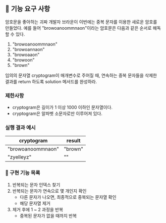 ## 🚀 기능 요구 사항

암호문을 좋아하는 괴짜 개발자 브라운이 이번에는 중복 문자를 이용한 새로운 암호를 만들었다. 예를 들어 "browoanoommnaon"이라는 암호문은 다음과 같은 순서로 해독할 수 있다.

1. "browoanoommnaon"
2. "browoannaon"
3. "browoaaon"
4. "browoon"
5. "brown"

임의의 문자열 cryptogram이 매개변수로 주어질 때, 연속하는 중복 문자들을 삭제한 결과를 return 하도록 solution 메서드를 완성하라.

### 제한사항

- cryptogram은 길이가 1 이상 1000 이하인 문자열이다.
- cryptogram은 알파벳 소문자로만 이루어져 있다.

### 실행 결과 예시

| cryptogram | result |
| --- | --- |
| "browoanoommnaon" | "brown" |
| "zyelleyz" | "" |

### 🎯 구현 기능 목록

1. 반복되는 문자 인덱스 찾기
2. 반복되는 문자가 연속으로 몇 개인지 확인
   - 다른 문자가 나오면, 최종적으로 중복되는 문자열 확인
   - 해당 문자열 제거
3. 제거 후에 1 ~ 2 과정을 반복
   - 중복된 문자가 없을 때까지 반복
